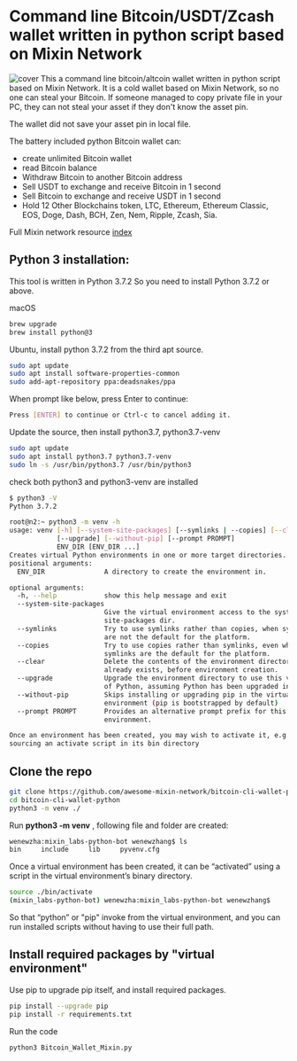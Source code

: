 # Command line Bitcoin/USDT/Zcash wallet written in python script based on Mixin Network
![cover](https://github.com/wenewzhang/mixin_labs-python-bot/raw/master/Bitcoin_python.jpg)
This a command line bitcoin/altcoin wallet written in python script based on Mixin Network. It is a cold wallet based on Mixin Network, so no one can steal your Bitcoin. If someone managed to copy private file in your PC, they can not steal your asset if they don't know the asset pin. 

The wallet did not save your asset pin in local file.


The battery included python Bitcoin wallet can:
* create unlimited Bitcoin wallet
* read Bitcoin balance
* Withdraw Bitcoin to another Bitcoin address
* Sell USDT to exchange and receive Bitcoin in 1 second
* Sell Bitcoin to exchange and receive USDT in 1 second
* Hold 12 Other Blockchains token, LTC, Ethereum, Ethereum Classic, EOS, Doge, Dash, BCH, Zen, Nem, Ripple, Zcash, Sia.

Full Mixin network resource [index](https://github.com/awesome-mixin-network/index_of_Mixin_Network_resource)

## Python 3 installation:
This tool is written in Python 3.7.2 So you need to install Python 3.7.2 or above.

macOS
```bash
brew upgrade
brew install python@3
```

Ubuntu, install python 3.7.2 from the third apt source.
```bash
sudo apt update
sudo apt install software-properties-common
sudo add-apt-repository ppa:deadsnakes/ppa
```

When prompt like below, press Enter to continue:
```bash
Press [ENTER] to continue or Ctrl-c to cancel adding it.
```
Update the source, then install python3.7, python3.7-venv
```bash
sudo apt update
sudo apt install python3.7 python3.7-venv
sudo ln -s /usr/bin/python3.7 /usr/bin/python3
```

check both python3 and python3-venv are installed
```bash
$ python3 -V
Python 3.7.2
```

```bash
root@n2:~ python3 -m venv -h
usage: venv [-h] [--system-site-packages] [--symlinks | --copies] [--clear]
            [--upgrade] [--without-pip] [--prompt PROMPT]
            ENV_DIR [ENV_DIR ...]
Creates virtual Python environments in one or more target directories.
positional arguments:
  ENV_DIR               A directory to create the environment in.

optional arguments:
  -h, --help            show this help message and exit
  --system-site-packages
                        Give the virtual environment access to the system
                        site-packages dir.
  --symlinks            Try to use symlinks rather than copies, when symlinks
                        are not the default for the platform.
  --copies              Try to use copies rather than symlinks, even when
                        symlinks are the default for the platform.
  --clear               Delete the contents of the environment directory if it
                        already exists, before environment creation.
  --upgrade             Upgrade the environment directory to use this version
                        of Python, assuming Python has been upgraded in-place.
  --without-pip         Skips installing or upgrading pip in the virtual
                        environment (pip is bootstrapped by default)
  --prompt PROMPT       Provides an alternative prompt prefix for this
                        environment.

Once an environment has been created, you may wish to activate it, e.g. by
sourcing an activate script in its bin directory
```

## Clone the repo

```bash
git clone https://github.com/awesome-mixin-network/bitcoin-cli-wallet-python.git
cd bitcoin-cli-wallet-python
python3 -m venv ./
```

Run **python3 -m venv** , following file and folder are created:
```bash
wenewzha:mixin_labs-python-bot wenewzhang$ ls
bin		include		lib		pyvenv.cfg
```

Once a virtual environment has been created, it can be “activated” using a script in the virtual environment’s binary directory.
```bash
source ./bin/activate
(mixin_labs-python-bot) wenewzha:mixin_labs-python-bot wenewzhang$
```
So that “python” or "pip" invoke from the virtual environment, and you can run installed scripts without having to use their full path.

## Install required packages by "virtual environment"


Use pip to upgrade pip itself, and install required packages.
```bash
pip install --upgrade pip
pip install -r requirements.txt
```

Run the code
```bash
python3 Bitcoin_Wallet_Mixin.py
```
